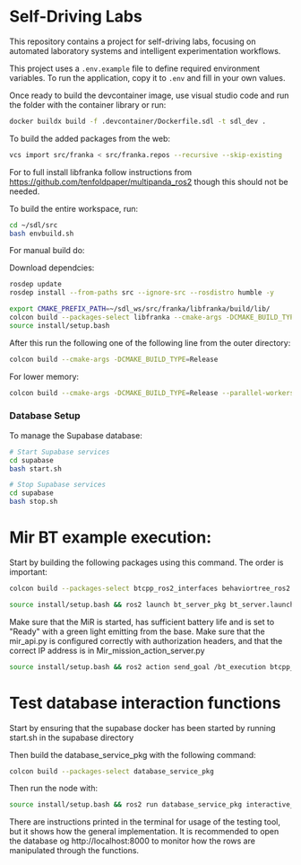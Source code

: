 # Self-Driving Labs

This repository contains a project for self-driving labs, focusing on automated laboratory systems and intelligent experimentation workflows.

This project uses a `.env.example` file to define required environment variables. To run the application, copy it to `.env` and fill in your own values.


Once ready to build the devcontainer image, use visual studio code and run the folder with the container library or run:
```bash
docker buildx build -f .devcontainer/Dockerfile.sdl -t sdl_dev .
```

To build the added packages from the web: 
```bash
vcs import src/franka < src/franka.repos --recursive --skip-existing
```
For to full install libfranka follow instructions from https://github.com/tenfoldpaper/multipanda_ros2 though this should not be needed.  

To build the entire workspace, run: 
```bash 
cd ~/sdl/src
bash envbuild.sh
```

For manual build do: 

Download dependcies: 
```bash
rosdep update
rosdep install --from-paths src --ignore-src --rosdistro humble -y
```

```bash
export CMAKE_PREFIX_PATH=~/sdl_ws/src/franka/libfranka/build/lib/
colcon build --packages-select libfranka --cmake-args -DCMAKE_BUILD_TYPE=Release --parallel-workers 1
source install/setup.bash
```

After this run the following one of the following line from the outer directory: 
```bash 
colcon build --cmake-args -DCMAKE_BUILD_TYPE=Release
```
For lower memory: 
```bash 
colcon build --cmake-args -DCMAKE_BUILD_TYPE=Release --parallel-workers 1
```

### Database Setup

To manage the Supabase database:

```bash
# Start Supabase services
cd supabase
bash start.sh

# Stop Supabase services
cd supabase
bash stop.sh
```


# Mir BT example execution:

Start by building the following packages using this command. The order is important:

```bash
colcon build --packages-select btcpp_ros2_interfaces behaviortree_ros2 mir bt_server_pkg
```

```bash
source install/setup.bash && ros2 launch bt_server_pkg bt_server.launch.py
```

Make sure that the MiR is started, has sufficient battery life and is set to "Ready" with a green light emitting from the base. Make sure that the mir_api.py is configured correctly with authorization headers, and that the correct IP address is in Mir_mission_action_server.py

```bash
source install/setup.bash && ros2 action send_goal /bt_execution btcpp_ros2_interfaces/action/ExecuteTree "{target_tree: 'BT_Test'}" --feedback
```

# Test database interaction functions

Start by ensuring that the supabase docker has been started by running start.sh in the supabase directory

Then build the database_service_pkg with the following command:
```bash
colcon build --packages-select database_service_pkg
```

Then run the node with:
```bash
source install/setup.bash && ros2 run database_service_pkg interactive_database_test
```

There are instructions printed in the terminal for usage of the testing tool, but it shows how the general implementation.
It is recommended to open the database og http://localhost:8000 to monitor how the rows are manipulated through the functions.